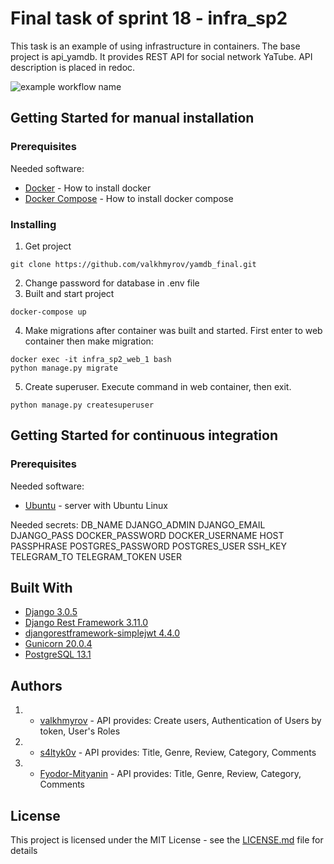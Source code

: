 # Final task of sprint 18 - infra_sp2
This task is an example of using infrastructure in containers. The base project is api_yamdb. It provides REST API for social network YaTube. API description is  placed in redoc.

![example workflow name](https://github.com/valkhmyrov/yamdb_final/workflows/yamdb_final/badge.svg)
## Getting Started for manual installation
### Prerequisites
Needed software:
* [Docker](https://docs.docker.com/engine/install/) - How to install docker
* [Docker Compose](https://docs.docker.com/compose/install/) - How to install docker compose
### Installing
1. Get project
```
git clone https://github.com/valkhmyrov/yamdb_final.git
```
2. Change password for database in .env file
3. Built and start project
```
docker-compose up
```
4. Make migrations after container was built and started. First enter to web container then make migration:
```
docker exec -it infra_sp2_web_1 bash
python manage.py migrate
```
5. Create superuser. Execute command in web container, then exit.
```
python manage.py createsuperuser
```

## Getting Started for continuous integration
### Prerequisites
Needed software:
* [Ubuntu](https://ubuntu.com/) - server with Ubuntu Linux

Needed secrets:
DB_NAME
DJANGO_ADMIN
DJANGO_EMAIL
DJANGO_PASS
DOCKER_PASSWORD
DOCKER_USERNAME
HOST
PASSPHRASE
POSTGRES_PASSWORD
POSTGRES_USER
SSH_KEY
TELEGRAM_TO
TELEGRAM_TOKEN
USER

## Built With
* [Django 3.0.5](https://www.djangoproject.com/)
* [Django Rest Framework 3.11.0](https://www.django-rest-framework.org/)
* [djangorestframework-simplejwt 4.4.0](https://pypi.org/project/djangorestframework-simplejwt/)
* [Gunicorn 20.0.4](https://gunicorn.org/)
* [PostgreSQL 13.1](https://www.postgresql.org/)
## Authors
1. * [valkhmyrov](https://github.com/valkhmyrov) - API provides: Create users, Authentication of Users by token, User's Roles 
2. * [s4ltyk0v](https://github.com/s4ltyk0v) - API provides: Title, Genre, Review, Category, Comments
3. * [Fyodor-Mityanin](https://github.com/Fyodor-Mityanin) - API provides: Title, Genre, Review, Category, Comments
## License
This project is licensed under the MIT License - see the [LICENSE.md](LICENSE.md) file for details
